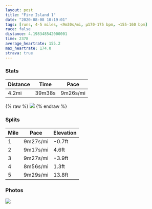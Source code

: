 ```yaml
---
layout: post
title: "Fire Island 1"
date: "2020-08-08 10:19:01"
tags: [runs, 4-5 miles, <9m30s/mi, μ170-175 bpm, →155-160 bpm]
race: false
distance: 4.198348542000001
time: 2378
average_heartrate: 155.2
max_heartrate: 174.0
strava: true
---
```


### Stats

| Distance | Time | Pace |
|----------|------|------|
|4.2mi|39m38s|9m26s/mi|

{% raw %}
<img src='https://maps.googleapis.com/maps/api/staticmap?maptype=roadmap&path=enc:ejbwFvuk}LES@KSo@Kw@Mk@Kw@SgA~@YFIBOxA_@HEeA`@WRYV[Na@FBIEJi@^U@WHoBz@kAh@YDWOK_@EWx@|@LM`@Mh@Ob@Qj@Mt@[r@_@VQC]Ms@F^Pd@Fz@VjALrARx@bAjGJ^Fr@d@tCZtAf@zCXbAf@fCVr@Dn@Z`B@d@F`@`@zAf@hDt@dD\pBPJLAa@Li@b@{@b@CJ@HH\LpAPlCLbCZ`AJd@^rCXpAj@fDFLHt@hAfG?^OLs@X}@d@}Ah@cAXWLCH@`@b@zAJp@ZzA\hBFj@\zAf@~CNb@XrAX~A\bCb@nBPf@Lz@HVMl@J`@Fl@Lb@TvAVjADf@n@~CJl@Pp@Zd@ZPb@@XGRK?CUL}@?WO[[KMQy@M[]uAFI~Ao@t@MnAk@~@]b@SWNyBjAgDlAKFAHEi@K]QYUuAA_@Ie@?qAYs@SeAGM?MOc@AkAM[Ea@EKKoASq@A_@SqAS]IWGs@Ga@Ew@Om@Gc@W{@Em@QYKq@KUSo@C[@a@K_@K}@K[Ik@WmCMa@ScAKWYsBWoAc@oBGo@HUx@]z@a@nAWhA_@TMJMBGSq@Ae@Ga@M[Ks@Qe@EoAEe@EIGs@Ko@Ai@OyBIWIg@ROz@YZQ@GQgAAm@WiAKUMi@GaBK_@AWg@cBAYOYG[Gq@K_@S{ASi@OW_@oBGSYqBQs@A[K[E_@Oe@OcCM_AM_@Es@Oc@EQYq@C]G_@E_@RM`Be@NAd@Ub@In@[TG&key=AIzaSyC1MId7bFpkLXNAaYhBSTb8jLyiSqzbDtM&size=800x800&markers=color:yellow|label:S|40.64947,-73.13772&markers=color:green|label:F|40.64805000000002,-73.13713000000008'>
{% endraw %}

### Splits

| Mile | Pace | Elevation |
|------|------|-----------|
|1|9m27s/mi|-0.7ft|
|2|9m17s/mi|4.6ft|
|3|9m27s/mi|-3.9ft|
|4|8m56s/mi|1.3ft|
|5|9m29s/mi|13.8ft|

### Photos
<img src='https://dgtzuqphqg23d.cloudfront.net/grmsZ-hKRKDx4pgT1EQcfyV3cUQeLKlRjeG2GOErLCE-768x768.jpg'>
